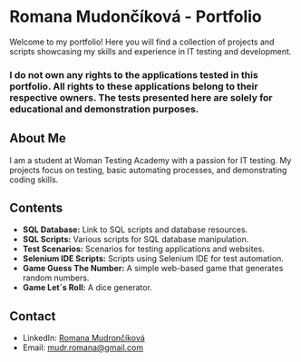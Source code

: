 # Romana Mudončíková - Portfolio

Welcome to my portfolio! Here you will find a collection of projects and scripts showcasing my skills and experience in IT testing and development.

### I do not own any rights to the applications tested in this portfolio. All rights to these applications belong to their respective owners. The tests presented here are solely for educational and demonstration purposes. ###

## About Me

I am a student at Woman Testing Academy with a passion for IT testing. My projects focus on testing, basic automating processes, and demonstrating coding skills.

## Contents

- **SQL Database:** Link to SQL scripts and database resources.
- **SQL Scripts:** Various scripts for SQL database manipulation.
- **Test Scenarios:** Scenarios for testing applications and websites.
- **Selenium IDE Scripts:** Scripts using Selenium IDE for test automation.
- **Game Guess The Number:** A simple web-based game that generates random numbers.
- **Game Let´s Roll:** A dice generator.

## Contact

- LinkedIn: [Romana Mudrončíková](https://linkedin.com/in/romana-mudrončíková)
- Email: mudr.romana@gmail.com
